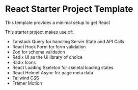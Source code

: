 # React Starter Project Template

This template provides a minimal setup to get React

This starter project makes use of:

- Tanstack Query for handling Server State and API Calls
- React Hook Form for form validation
- Zod for schema validation
- Radix UI as the UI library of choice
- Radix Icons
- React Loading Skeleton for skeletal loading states
- React Helmet Async for page meta data
- Tailwind CSS
- Framer Motion
